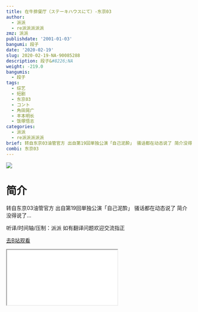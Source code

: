 ```yaml
---
title: 在牛排餐厅（ステーキハウスにて）-东京03
author:
  - 派派
  - re派派派派派
zmz: 派派
publishdate: '2001-01-03'
bangumi: 段子
date: '2020-02-19'
slug: 2020-02-19-NA-90085288
description: 段子&#8226;NA
weight: -219.0
bangumis:
  - 段子
tags:
  - 综艺
  - 短剧
  - 东京03
  - コント
  - 角田晃广
  - 丰本明长
  - 饭塚悟志
categories:
  - 派派
  - re派派派派派
brief: 转自东京03油管官方 出自第19回単独公演「自己泥酔」 骚话都在动态说了 简介没得说了... 听译/时间轴/压制：派派 如有翻译问题欢迎交流指正
combi: 东京03
---
```

![](https://raw.githubusercontent.com/tcgriffith/owaraisite/master/static/tmpimg/a3719bb6189600a4aad589abfe6a63c02b5efd70.jpg.480.jpg)
# 简介  
转自东京03油管官方 出自第19回単独公演「自己泥酔」
骚话都在动态说了 简介没得说了...

听译/时间轴/压制：派派
如有翻译问题欢迎交流指正  

[去B站观看](https://www.bilibili.com/video/av90085288/)
<div class ="resp-container"><iframe class="testiframe" src="//player.bilibili.com/player.html?aid=90085288"", scrolling="no", allowfullscreen="true" > </iframe></div> 
